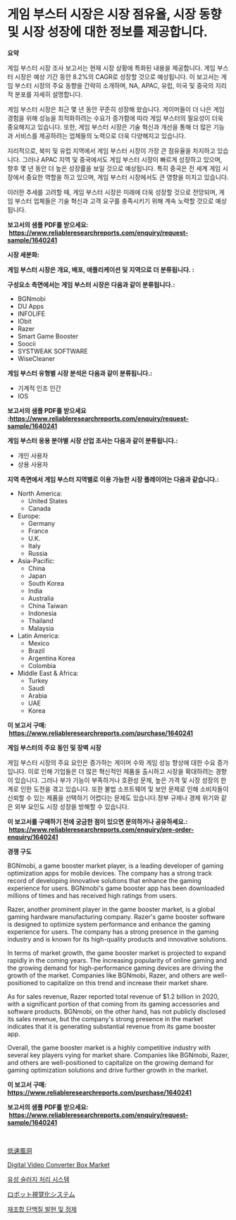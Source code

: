 <p><h1>게임 부스터 시장은 시장 점유율, 시장 동향 및 시장 성장에 대한 정보를 제공합니다.</h1></p><p><strong>요약</strong></p>
<p><p>게임 부스터 시장 조사 보고서는 현재 시장 상황에 특화된 내용을 제공합니다. 게임 부스터 시장은 예상 기간 동안 8.2%의 CAGR로 성장할 것으로 예상됩니다. 이 보고서는 게임 부스터 시장의 주요 동향을 간략히 소개하며, NA, APAC, 유럽, 미국 및 중국의 지리적 분포를 자세히 설명합니다.</p><p>게임 부스터 시장은 최근 몇 년 동안 꾸준히 성장해 왔습니다. 게이머들이 더 나은 게임 경험을 위해 성능을 최적화하려는 수요가 증가함에 따라 게임 부스터의 필요성이 더욱 중요해지고 있습니다. 또한, 게임 부스터 시장은 기술 혁신과 개선을 통해 더 많은 기능과 서비스를 제공하려는 업체들의 노력으로 더욱 다양해지고 있습니다.</p><p>지리적으로, 북미 및 유럽 지역에서 게임 부스터 시장이 가장 큰 점유율을 차지하고 있습니다. 그러나 APAC 지역 및 중국에서도 게임 부스터 시장이 빠르게 성장하고 있으며, 향후 몇 년 동안 더 높은 성장률을 보일 것으로 예상됩니다. 특히 중국은 전 세계 게임 시장에서 중요한 역할을 하고 있으며, 게임 부스터 시장에서도 큰 영향을 미치고 있습니다.</p><p>이러한 추세를 고려할 때, 게임 부스터 시장은 미래에 더욱 성장할 것으로 전망되며, 게임 부스터 업체들은 기술 혁신과 고객 요구를 충족시키기 위해 계속 노력할 것으로 예상됩니다.</p></p>
<p><strong>보고서의 샘플 PDF를 받으세요: &nbsp;<a href="https://www.reliableresearchreports.com/enquiry/request-sample/1640241">https://www.reliableresearchreports.com/enquiry/request-sample/1640241</a></strong></p>
<p><strong>시장 세분화:</strong></p>
<p><strong> 게임 부스터 시장은 개요, 배포, 애플리케이션 및 지역으로 더 분류됩니다. :</strong></p>
<p><strong>구성요소 측면에서는 게임 부스터 시장은 다음과 같이 분류됩니다.:</strong></p>
<p><ul><li>BGNmobi</li><li>DU Apps</li><li>INFOLIFE</li><li>IObit</li><li>Razer</li><li>Smart Game Booster</li><li>Soocii</li><li>SYSTWEAK SOFTWARE</li><li>WiseCleaner</li></ul></p>
<p><strong> 게임 부스터 유형별 시장 분석은 다음과 같이 분류됩니다.:</strong></p>
<p><ul><li>기계적 인조 인간</li><li>IOS</li></ul></p>
<p><strong>보고서의 샘플 PDF를 받으세요 :<a href="https://www.reliableresearchreports.com/enquiry/request-sample/1640241">https://www.reliableresearchreports.com/enquiry/request-sample/1640241</a></strong></p>
<p><strong> 게임 부스터 응용 분야별 시장 산업 조사는 다음과 같이 분류됩니다.:</strong></p>
<p><ul><li>개인 사용자</li><li>상용 사용자</li></ul></p>
<p><strong>지역 측면에서 게임 부스터 지역별로 이용 가능한 시장 플레이어는 다음과 같습니다.:</strong></p>
<p><ul>
    <li>
        North America:
        <ul>
            <li>United States</li>
            <li>Canada</li>
        </ul>
    </li>
    <li>
        Europe:
        <ul>
            <li>Germany</li>
            <li>France</li>
            <li>U.K.</li>
            <li>Italy</li>
            <li>Russia</li>
        </ul>
    </li>
    <li>
        Asia-Pacific:
        <ul>
            <li>China</li>
            <li>Japan</li>
            <li>South Korea</li>
            <li>India</li>
            <li>Australia</li>
            <li>China Taiwan</li>
            <li>Indonesia</li>
            <li>Thailand</li>
            <li>Malaysia</li>
        </ul>
    </li>
    <li>
        Latin America:
        <ul>
            <li>Mexico</li>
            <li>Brazil</li>
            <li>Argentina Korea</li>
            <li>Colombia</li>
        </ul>
    </li>
    <li>
        Middle East & Africa:
        <ul>
            <li>Turkey</li>
            <li>Saudi</li>
            <li>Arabia</li>
            <li>UAE</li>
            <li>Korea</li>
        </ul>
    </li>
    </ul></p>
<p><strong>이 보고서 구매: &nbsp;<a href="https://www.reliableresearchreports.com/purchase/1640241">https://www.reliableresearchreports.com/purchase/1640241</a></strong></p>
<p><strong>게임 부스터의 주요 동인 및 장벽 시장</strong></p>
<p><p>게임 부스터 시장의 주요 요인은 증가하는 게이머 수와 게임 성능 향상에 대한 수요 증가입니다. 이로 인해 기업들은 더 많은 혁신적인 제품을 출시하고 시장을 확대하려는 경향이 있습니다. 그러나 부가 기능이 부족하거나 호환성 문제, 높은 가격 및 시장 성장의 한계로 인한 도전을 겪고 있습니다. 또한 불법 소프트웨어 및 보안 문제로 인해 소비자들이 신뢰할 수 있는 제품을 선택하기 어렵다는 문제도 있습니다.정부 규제나 경제 위기와 같은 외부 요인도 시장 성장을 방해할 수 있습니다.</p></p>
<p><strong>이 보고서를 구매하기 전에 궁금한 점이 있으면 문의하거나 공유하세요.: &nbsp;<a href="https://www.reliableresearchreports.com/enquiry/pre-order-enquiry/1640241">https://www.reliableresearchreports.com/enquiry/pre-order-enquiry/1640241</a></strong></p>
<p><strong>경쟁 구도</strong></p>
<p><p>BGNmobi, a game booster market player, is a leading developer of gaming optimization apps for mobile devices. The company has a strong track record of developing innovative solutions that enhance the gaming experience for users. BGNmobi's game booster app has been downloaded millions of times and has received high ratings from users.</p><p>Razer, another prominent player in the game booster market, is a global gaming hardware manufacturing company. Razer's game booster software is designed to optimize system performance and enhance the gaming experience for users. The company has a strong presence in the gaming industry and is known for its high-quality products and innovative solutions.</p><p>In terms of market growth, the game booster market is projected to expand rapidly in the coming years. The increasing popularity of online gaming and the growing demand for high-performance gaming devices are driving the growth of the market. Companies like BGNmobi, Razer, and others are well-positioned to capitalize on this trend and increase their market share.</p><p>As for sales revenue, Razer reported total revenue of $1.2 billion in 2020, with a significant portion of that coming from its gaming accessories and software products. BGNmobi, on the other hand, has not publicly disclosed its sales revenue, but the company's strong presence in the market indicates that it is generating substantial revenue from its game booster app.</p><p>Overall, the game booster market is a highly competitive industry with several key players vying for market share. Companies like BGNmobi, Razer, and others are well-positioned to capitalize on the growing demand for gaming optimization solutions and drive further growth in the market.</p></p>
<p><strong>이 보고서 구매: &nbsp; <a href="https://www.reliableresearchreports.com/purchase/1640241">https://www.reliableresearchreports.com/purchase/1640241</a></strong></p>
<p><strong>보고서의 샘플 PDF를 받으세요: &nbsp;<a href="https://www.reliableresearchreports.com/enquiry/request-sample/1640241">https://www.reliableresearchreports.com/enquiry/request-sample/1640241</a></strong><strong></strong></p>
<p>&nbsp;</p>
<p><p><a href="https://github.com/marbadji/Market-Research-Report-List-1/blob/main/695138510380.md">低速風洞</a></p><p><a href="https://github.com/jodemen/Market-Research-Report-List-2/blob/main/digital-video-converter-box-market.md">Digital Video Converter Box Market</a></p><p><a href="https://medium.com/@giovanileannon/%EC%9C%A0%EC%84%B1%ED%8F%90%EA%B8%B0%EB%AC%BC-%EC%B2%98%EB%A6%AC-%EC%8B%9C%EC%8A%A4%ED%85%9C-%EC%8B%9C%EC%9E%A5-%EA%B2%BD%EC%9F%81-%EB%B6%84%EC%84%9D-%EC%8B%9C%EC%9E%A5-%EB%8F%99%ED%96%A5-%EB%B0%8F-2031%EB%85%84%EA%B9%8C%EC%A7%80%EC%9D%98-%EC%98%88%EC%B8%A1-efe99abfa8ac">유성 슬러지 처리 시스템</a></p><p><a href="https://github.com/KaydenJohns1964/Market-Research-Report-List-1/blob/main/854248710381.md">ロボット視覚化システム</a></p><p><a href="https://medium.com/@witoldadamczyk1904/%EC%9E%AC%EC%A1%B0%ED%95%A9-%EB%8B%A8%EB%B0%B1%EC%A7%88-%EB%B0%9C%ED%98%84-%EB%B0%8F-%EC%A0%95%EC%A0%9C-%EC%8B%9C%EC%9E%A5-%EB%8D%B0%EC%9D%B4%ED%84%B0%EC%9D%98-%ED%95%B4%EB%8F%85-%EC%8B%9C%EC%9E%A5-%EC%A0%90%EC%9C%A0%EC%9C%A8-%ED%8A%B8%EB%A0%8C%EB%93%9C-%EB%B0%8F-%EC%84%B1%EC%9E%A5-%ED%8C%A8%ED%84%B4-dd1342ffeab7">재조합 단백질 발현 및 정제</a></p></p>